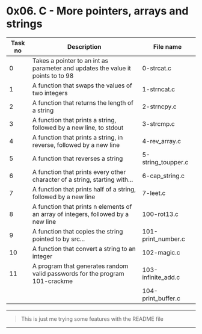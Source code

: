 # 0x06. C - More pointers, arrays and strings

| Task no | Description                                                                       | File name          |
| ------- | --------------------------------------------------------------------------------- | ------------------ |
| 0       | Takes a pointer to an int as parameter and updates the value it points to to 98   | 0-strcat.c         |
| 1       | A function that swaps the values of two integers                                  | 1-strncat.c        |
| 2       | A function that returns the length of a string                                    | 2-strncpy.c        |
| 3       | A function that prints a string, followed by a new line, to stdout                | 3-strcmp.c         |
| 4       | A function that prints a string, in reverse, followed by a new line               | 4-rev_array.c      |
| 5       | A function that reverses a string                                                 | 5-string_toupper.c |
| 6       | A function that prints every other character of a string, starting with...        | 6-cap_string.c     |
| 7       | A function that prints half of a string, followed by a new line                   | 7-leet.c           |
| 8       | A function that prints n elements of an array of integers, followed by a new line | 100-rot13.c        |
| 9       | A function that copies the string pointed to by src...                            | 101-print_number.c |
| 10      | A function that convert a string to an integer                                    | 102-magic.c        |
| 11      | A program that generates random valid passwords for the program 101-crackme       | 103-infinite_add.c |
|         |                                                                                   | 104-print_buffer.c |

---

> This is just me trying some features with the README file

---

